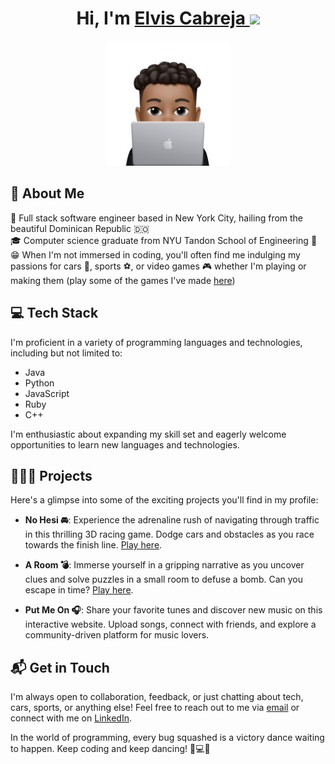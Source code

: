 # <h1 align="center">Hi, I'm <a href="https://github.com/ecabreja623">Elvis Cabreja <a><img src="https://raw.githubusercontent.com/MartinHeinz/MartinHeinz/master/wave.gif" width="30px" /></h1>

<p align="center">
    <img width="200" src="https://github.com/ecabreja623/ecabreja623/blob/main/elvis.jpg">
</p>

## 🫡 About Me
🗽 Full stack software engineer based in New York City, hailing from the beautiful Dominican Republic 🇩🇴<br>
🎓 Computer science graduate from NYU Tandon School of Engineering 💜<br>
😁 When I'm not immersed in coding, you'll often find me indulging my passions for cars 🚗, sports ⚽️, or video games 🎮 whether I'm playing or making them (play some of the games I've made [here](https://ecabreja623.itch.io/))<br>

## 💻 Tech Stack
I'm proficient in a variety of programming languages and technologies, including but not limited to:
- Java
- Python
- JavaScript
- Ruby
- C++

I'm enthusiastic about expanding my skill set and eagerly welcome opportunities to learn new languages and technologies.

## 👨🏽‍💻 Projects
Here's a glimpse into some of the exciting projects you'll find in my profile:

- **No Hesi 🚘**: Experience the adrenaline rush of navigating through traffic in this thrilling 3D racing game. Dodge cars and obstacles as you race towards the finish line. [Play here](https://ecabreja623.itch.io/no-hesi).

- **A Room 💣**: Immerse yourself in a gripping narrative as you uncover clues and solve puzzles in a small room to defuse a bomb. Can you escape in time? [Play here](https://ecabreja623.itch.io/a-room).

- **Put Me On 🎧**: Share your favorite tunes and discover new music on this interactive website. Upload songs, connect with friends, and explore a community-driven platform for music lovers.

## 📬 Get in Touch 
I'm always open to collaboration, feedback, or just chatting about tech, cars, sports, or anything else! Feel free to reach out to me via [email](mailto:elvis.cabreja623@gmail.com) or connect with me on [LinkedIn](https://www.linkedin.com/in/elviscabreja/).


In the world of programming, every bug squashed is a victory dance waiting to happen. Keep coding and keep dancing! 💃💻🎉
